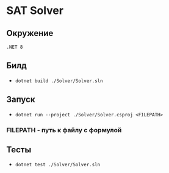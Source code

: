 # SAT Solver
## Окружение
`.NET 8`
## Билд
- `dotnet build ./Solver/Solver.sln`
## Запуск
- `dotnet run --project ./Solver/Solver.csproj <FILEPATH>`
### FILEPATH - путь к файлу с формулой
## Тесты
- `dotnet test ./Solver/Solver.sln`
